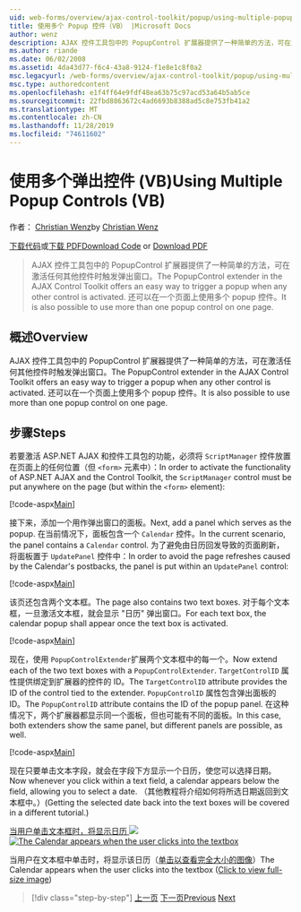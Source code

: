```yaml
---
uid: web-forms/overview/ajax-control-toolkit/popup/using-multiple-popup-controls-vb
title: 使用多个 Popup 控件（VB） |Microsoft Docs
author: wenz
description: AJAX 控件工具包中的 PopupControl 扩展器提供了一种简单的方法，可在激活任何其他控件时触发弹出窗口。 还可以使用 m 。
ms.author: riande
ms.date: 06/02/2008
ms.assetid: 4da43d77-f6c4-43a8-9124-f1e8e1c8f0a2
msc.legacyurl: /web-forms/overview/ajax-control-toolkit/popup/using-multiple-popup-controls-vb
msc.type: authoredcontent
ms.openlocfilehash: e1f4ff64e9fdf48ea63b75c97acd53a64b5ab5ce
ms.sourcegitcommit: 22fbd8863672c4ad6693b8388ad5c8e753fb41a2
ms.translationtype: MT
ms.contentlocale: zh-CN
ms.lasthandoff: 11/28/2019
ms.locfileid: "74611602"
---
```

# <a name="using-multiple-popup-controls-vb"></a><span data-ttu-id="e42d4-104">使用多个弹出控件 (VB)</span><span class="sxs-lookup"><span data-stu-id="e42d4-104">Using Multiple Popup Controls (VB)</span></span>

<span data-ttu-id="e42d4-105">作者： [Christian Wenz](https://github.com/wenz)</span><span class="sxs-lookup"><span data-stu-id="e42d4-105">by [Christian Wenz](https://github.com/wenz)</span></span>

<span data-ttu-id="e42d4-106">[下载代码](https://download.microsoft.com/download/9/3/f/93f8daea-bebd-4821-833b-95205389c7d0/PopupControl1.vb.zip)或[下载 PDF](https://download.microsoft.com/download/2/d/c/2dc10e34-6983-41d4-9c08-f78f5387d32b/popupcontrol1VB.pdf)</span><span class="sxs-lookup"><span data-stu-id="e42d4-106">[Download Code](https://download.microsoft.com/download/9/3/f/93f8daea-bebd-4821-833b-95205389c7d0/PopupControl1.vb.zip) or [Download PDF](https://download.microsoft.com/download/2/d/c/2dc10e34-6983-41d4-9c08-f78f5387d32b/popupcontrol1VB.pdf)</span></span>

> <span data-ttu-id="e42d4-107">AJAX 控件工具包中的 PopupControl 扩展器提供了一种简单的方法，可在激活任何其他控件时触发弹出窗口。</span><span class="sxs-lookup"><span data-stu-id="e42d4-107">The PopupControl extender in the AJAX Control Toolkit offers an easy way to trigger a popup when any other control is activated.</span></span> <span data-ttu-id="e42d4-108">还可以在一个页面上使用多个 popup 控件。</span><span class="sxs-lookup"><span data-stu-id="e42d4-108">It is also possible to use more than one popup control on one page.</span></span>

## <a name="overview"></a><span data-ttu-id="e42d4-109">概述</span><span class="sxs-lookup"><span data-stu-id="e42d4-109">Overview</span></span>

<span data-ttu-id="e42d4-110">AJAX 控件工具包中的 PopupControl 扩展器提供了一种简单的方法，可在激活任何其他控件时触发弹出窗口。</span><span class="sxs-lookup"><span data-stu-id="e42d4-110">The PopupControl extender in the AJAX Control Toolkit offers an easy way to trigger a popup when any other control is activated.</span></span> <span data-ttu-id="e42d4-111">还可以在一个页面上使用多个 popup 控件。</span><span class="sxs-lookup"><span data-stu-id="e42d4-111">It is also possible to use more than one popup control on one page.</span></span>

## <a name="steps"></a><span data-ttu-id="e42d4-112">步骤</span><span class="sxs-lookup"><span data-stu-id="e42d4-112">Steps</span></span>

<span data-ttu-id="e42d4-113">若要激活 ASP.NET AJAX 和控件工具包的功能，必须将 `ScriptManager` 控件放置在页面上的任何位置（但 `<form>` 元素中）：</span><span class="sxs-lookup"><span data-stu-id="e42d4-113">In order to activate the functionality of ASP.NET AJAX and the Control Toolkit, the `ScriptManager` control must be put anywhere on the page (but within the `<form>` element):</span></span>

[!code-aspx[Main](using-multiple-popup-controls-vb/samples/sample1.aspx)]

<span data-ttu-id="e42d4-114">接下来，添加一个用作弹出窗口的面板。</span><span class="sxs-lookup"><span data-stu-id="e42d4-114">Next, add a panel which serves as the popup.</span></span> <span data-ttu-id="e42d4-115">在当前情况下，面板包含一个 `Calendar` 控件。</span><span class="sxs-lookup"><span data-stu-id="e42d4-115">In the current scenario, the panel contains a `Calendar` control.</span></span> <span data-ttu-id="e42d4-116">为了避免由日历回发导致的页面刷新，将面板置于 `UpdatePanel` 控件中：</span><span class="sxs-lookup"><span data-stu-id="e42d4-116">In order to avoid the page refreshes caused by the Calendar's postbacks, the panel is put within an `UpdatePanel` control:</span></span>

[!code-aspx[Main](using-multiple-popup-controls-vb/samples/sample2.aspx)]

<span data-ttu-id="e42d4-117">该页还包含两个文本框。</span><span class="sxs-lookup"><span data-stu-id="e42d4-117">The page also contains two text boxes.</span></span> <span data-ttu-id="e42d4-118">对于每个文本框，一旦激活文本框，就会显示 "日历" 弹出窗口。</span><span class="sxs-lookup"><span data-stu-id="e42d4-118">For each text box, the calendar popup shall appear once the text box is activated.</span></span>

[!code-aspx[Main](using-multiple-popup-controls-vb/samples/sample3.aspx)]

<span data-ttu-id="e42d4-119">现在，使用 `PopupControlExtender`扩展两个文本框中的每一个。</span><span class="sxs-lookup"><span data-stu-id="e42d4-119">Now extend each of the two text boxes with a `PopupControlExtender`.</span></span> <span data-ttu-id="e42d4-120">`TargetControlID` 属性提供绑定到扩展器的控件的 ID。</span><span class="sxs-lookup"><span data-stu-id="e42d4-120">The `TargetControlID` attribute provides the ID of the control tied to the extender.</span></span> <span data-ttu-id="e42d4-121">`PopupControlID` 属性包含弹出面板的 ID。</span><span class="sxs-lookup"><span data-stu-id="e42d4-121">The `PopupControlID` attribute contains the ID of the popup panel.</span></span> <span data-ttu-id="e42d4-122">在这种情况下，两个扩展器都显示同一个面板，但也可能有不同的面板。</span><span class="sxs-lookup"><span data-stu-id="e42d4-122">In this case, both extenders show the same panel, but different panels are possible, as well.</span></span>

[!code-aspx[Main](using-multiple-popup-controls-vb/samples/sample4.aspx)]

<span data-ttu-id="e42d4-123">现在只要单击文本字段，就会在字段下方显示一个日历，使您可以选择日期。</span><span class="sxs-lookup"><span data-stu-id="e42d4-123">Now whenever you click within a text field, a calendar appears below the field, allowing you to select a date.</span></span> <span data-ttu-id="e42d4-124">（其他教程将介绍如何将所选日期返回到文本框中。）</span><span class="sxs-lookup"><span data-stu-id="e42d4-124">(Getting the selected date back into the text boxes will be covered in a different tutorial.)</span></span>

<span data-ttu-id="e42d4-125">[当用户单击文本框时，将显示日历 ![](using-multiple-popup-controls-vb/_static/image2.png)](using-multiple-popup-controls-vb/_static/image1.png)</span><span class="sxs-lookup"><span data-stu-id="e42d4-125">[![The Calendar appears when the user clicks into the textbox](using-multiple-popup-controls-vb/_static/image2.png)](using-multiple-popup-controls-vb/_static/image1.png)</span></span>

<span data-ttu-id="e42d4-126">当用户在文本框中单击时，将显示该日历（[单击以查看完全大小的图像](using-multiple-popup-controls-vb/_static/image3.png)）</span><span class="sxs-lookup"><span data-stu-id="e42d4-126">The Calendar appears when the user clicks into the textbox ([Click to view full-size image](using-multiple-popup-controls-vb/_static/image3.png))</span></span>

> [!div class="step-by-step"]
> <span data-ttu-id="e42d4-127">[上一页](handling-postbacks-from-a-popup-control-without-an-updatepanel-cs.md)
> [下一页](handling-postbacks-from-a-popup-control-with-an-updatepanel-vb.md)</span><span class="sxs-lookup"><span data-stu-id="e42d4-127">[Previous](handling-postbacks-from-a-popup-control-without-an-updatepanel-cs.md)
[Next](handling-postbacks-from-a-popup-control-with-an-updatepanel-vb.md)</span></span>
